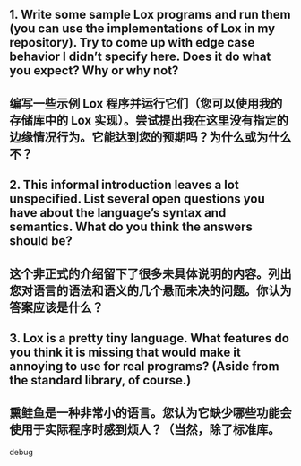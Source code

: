 ## 1. Write some sample Lox programs and run them (you can use the implementations of Lox in my repository). Try to come up with edge case behavior I didn’t specify here. Does it do what you expect? Why or why not?

## 编写一些示例 Lox 程序并运行它们（您可以使用我的存储库中的 Lox 实现）。尝试提出我在这里没有指定的边缘情况行为。它能达到您的预期吗？为什么或为什么不？


## 2. This informal introduction leaves a lot unspecified. List several open questions you have about the language’s syntax and semantics. What do you think the answers should be?
## 这个非正式的介绍留下了很多未具体说明的内容。列出您对语言的语法和语义的几个悬而未决的问题。你认为答案应该是什么？

## 3. Lox is a pretty tiny language. What features do you think it is missing that would make it annoying to use for real programs? (Aside from the standard library, of course.)
## 熏鲑鱼是一种非常小的语言。您认为它缺少哪些功能会使用于实际程序时感到烦人？（当然，除了标准库。

debug